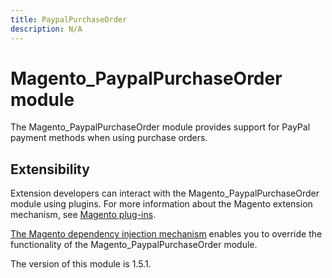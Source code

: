 ```yaml
---
title: PaypalPurchaseOrder
description: N/A
---
```


# Magento_PaypalPurchaseOrder module

The Magento_PaypalPurchaseOrder module provides support for PayPal payment methods when using purchase orders.

## Extensibility

Extension developers can interact with the Magento_PaypalPurchaseOrder module using plugins. For more information about the Magento extension mechanism, see [Magento plug-ins](https://developer.adobe.com/commerce/php/development/components/plugins/).

[The Magento dependency injection mechanism](https://developer.adobe.com/commerce/php/development/components/dependency-injection/) enables you to override the functionality of the Magento_PaypalPurchaseOrder module.

<InlineAlert slots="text" />
The version of this module is 1.5.1.
